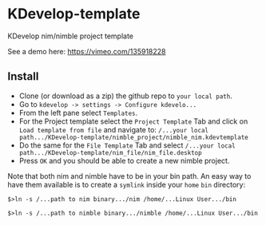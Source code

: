 # KDevelop-template
KDevelop nim/nimble project template

See a demo here: https://vimeo.com/135918228

## Install
- Clone (or download as a zip) the github repo to ``your local path``.
- Go to ``kdevelop -> settings -> Configure kdevelo...``
- From the left pane select ``Templates``.
- For the Project template select the ``Project Template`` Tab and click on ``Load template from file`` and navigate to: ``/...your local path.../KDevelop-template/nimble_project/nimble_nim.kdevtemplate``
- Do the same for the ``File Template`` Tab and select ``/...your local path.../KDevelop-template/nim_file/nim_file.desktop``
- Press ``OK`` and you should be able to create a new nimble project.

Note that both nim and nimble have to be in your bin path. An easy way to have them available is to create a ``symlink`` inside your ``home`` ``bin`` directory:

``$>ln -s /...path to nim binary.../nim /home/...Linux User.../bin``

``$>ln -s /...path to nimble binary.../nimble /home/...Linux User.../bin``